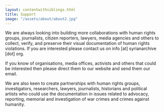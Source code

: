 ```yaml
---
layout: contentwithsiblings.html
title: Support
image: "/assets/about/about2.jpg"
---
```


We are always looking into building more collaborations with human rights groups, journalists, citizen reporters, lawyers, media agencies and others to collect, verify, and preserve their visual documentation of human rights violations. If you are interested please contact us on info [at] syrianarchive [dot] org.

If you know of organisations, media offices, activists and others that could be interested then please direct them to our website and send them our email.

We are also keen to create partnerships with human rights groups, investigators, researchers, lawyers, journalists, historians and political artists who could use the documentation in issues related to advocacy, reporting, memorial and investigation of war crimes and crimes against humanity.

